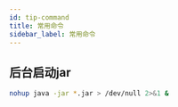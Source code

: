 ```yaml
---
id: tip-command
title: 常用命令
sidebar_label: 常用命令
---
```


## 后台启动jar

```sh
nohup java -jar *.jar > /dev/null 2>&1 &
```
